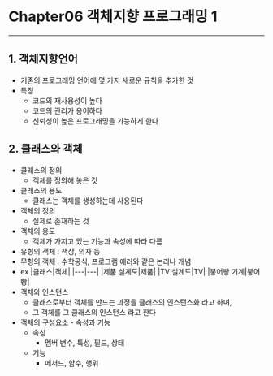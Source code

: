 # Chapter06 객체지향 프로그래밍 1
*****
## 1. 객체지향언어
  + 기존의 프로그래밍 언어에 몇 가지 새로운 규칙을 추가한 것
  + 특징
    - 코드의 재사용성이 높다
    - 코드의 관리가 용이하다
    - 신뢰성이 높은 프로그래밍을 가능하게 한다
## 2. 클래스와 객체
  + 클래스의 정의
    - 객체를 정의해 놓은 것
  + 클래스의 용도
    - 클래스는 객체를 생성하는데 사용된다
  + 객체의 정의
    - 실제로 존재하는 것
  + 객체의 용도
    - 객체가 가지고 있는 기능과 속성에 따라 다름
  + 유형의 객체 : 책상, 의자 등
  + 무형의 객체 : 수학공식, 프로그램 에러와 같은 논리나 개념
  + ex
    |클래스|객체|
    |---|---|
    |제품 설계도|제품|
    |TV 설계도|TV|
    |붕어빵 기계|붕어빵|
  + 객체와 인스턴스
    - 클래스로부터 객체를 만드는 과정을 클래스의 인스턴스화 라고 하며,
    - 그 객체를  그 클래스의 인스턴스 라고 한다
  + 객체의 구성요소 - 속성과 기능
    - 속성
      * 멤버 변수, 특성, 필드, 상태
    - 기능
      * 메서드, 함수, 행위
  
